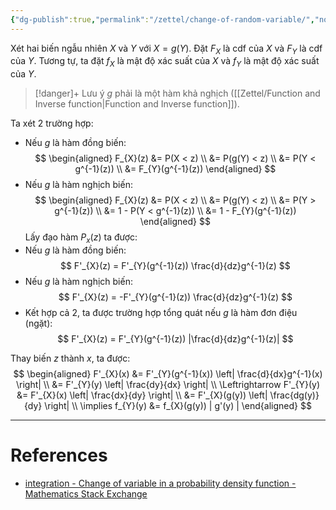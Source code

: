 ```yaml
---
{"dg-publish":true,"permalink":"/zettel/change-of-random-variable/","noteIcon":"📝","created":"2024-04-25T15:41:21.082+07:00","updated":"2024-05-15T21:34:03.565+07:00"}
---
```


Xét hai biến ngẫu nhiên $X$ và $Y$ với $X = g(Y)$. Đặt $F_{X}$ là cdf của $X$ và $F_{Y}$ là cdf của $Y$. Tương tự, ta đặt $f_{X}$ là mật độ xác suất của $X$ và $f_{Y}$ là mật độ xác suất của $Y$.

>[!danger]+ Lưu ý
>$g$ phải là một hàm khả nghịch ([[Zettel/Function and Inverse function\|Function and Inverse function]]).

Ta xét 2 trường hợp:
- Nếu $g$ là hàm đồng biến:
$$
\begin{aligned}
F_{X}(z) &= P(X < z) \\
&= P(g(Y) < z) \\ 
&= P(Y < g^{-1}(z)) \\
&= F_{Y}(g^{-1}(z))
\end{aligned}
$$
- Nếu $g$ là hàm nghịch biến:
$$
\begin{aligned}
F_{X}(z) &= P(X < z) \\
&= P(g(Y) < z) \\ 
&= P(Y > g^{-1}(z)) \\
&= 1 - P(Y < g^{-1}(z)) \\
&= 1 - F_{Y}(g^{-1}(z))
\end{aligned}
$$
Lấy đạo hàm $P_x(z)$ ta được:
- Nếu $g$ là hàm đồng biến:
$$
F'_{X}(z) = F'_{Y}(g^{-1}(z)) \frac{d}{dz}g^{-1}(z)
$$
- Nếu $g$ là hàm nghịch biến:
$$
F'_{X}(z) = -F'_{Y}(g^{-1}(z)) \frac{d}{dz}g^{-1}(z)
$$
- Kết hợp cả 2, ta được trường hợp tổng quát nếu $g$ là hàm đơn điệu (ngặt):
$$
F'_{X}(z) = F'_{Y}(g^{-1}(z)) |\frac{d}{dz}g^{-1}(z)|
$$

Thay biến $z$ thành $x$, ta được:
$$
\begin{aligned}
F'_{X}(x) &= F'_{Y}(g^{-1}(x)) \left| \frac{d}{dx}g^{-1}(x) \right| \\
&= F'_{Y}(y) \left| \frac{dy}{dx} \right| \\
\Leftrightarrow F'_{Y}(y) &= F'_{X}(x) \left| \frac{dx}{dy} \right| \\
&= F'_{X}(g(y)) \left| \frac{dg(y)}{dy} \right| \\
\implies f_{Y}(y) &= f_{X}(g(y)) | g'(y) |
\end{aligned}
$$

---
# References

- [integration - Change of variable in a probability density function - Mathematics Stack Exchange](https://math.stackexchange.com/questions/1424388/change-of-variable-in-a-probability-density-function)